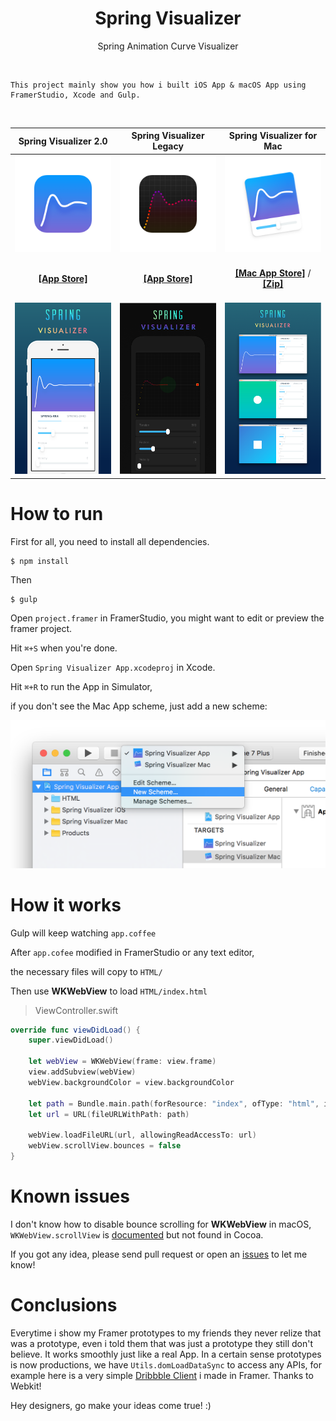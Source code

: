 <h1 align="center">Spring Visualizer</h1>
<p align="center">Spring Animation Curve Visualizer</p>

<br>

	This project mainly show you how i built iOS App & macOS App using FramerStudio, Xcode and Gulp.

<br>

Spring Visualizer 2.0 | Spring Visualizer Legacy| Spring Visualizer for Mac
:---:|:---:|:---:
![](.readme/appicon.png)|![](.readme/appicon-legacy.png)|![](.readme/appicon-mac.png)
<br>[**[App Store]**](https://itunes.apple.com/app/id1143244115)<br><br>|<br>[**[App Store]**](https://itunes.apple.com/app/id1139500914)<br><br>|<br>[**[Mac App Store]**](https://itunes.apple.com/app/id1163478394) / [**[Zip]**](https://github.com/RayPS/Spring-Visualizer/releases)<br><br>
![](.readme/screen.png)|![](.readme/screen-legacy.png)|![](.readme/screen-mac.png)


# How to run

First for all, you need to install all dependencies.

	$ npm install

Then
	
	$ gulp

Open `project.framer` in FramerStudio, you might want to edit or preview the framer project.

Hit `⌘+S` when you're done.

Open `Spring Visualizer App.xcodeproj` in Xcode.

Hit `⌘+R` to run the App in Simulator,

if you don't see the Mac App scheme, just add a new scheme:

<img src=".readme/Screen Shot 2016-10-08 at 6.33.53 PM.png" width="544px"/>


# How it works


Gulp will keep watching `app.coffee`

After `app.cofee` modified in FramerStudio or any text editor,

the necessary files will copy to `HTML/`

Then use **WKWebView** to load `HTML/index.html`


> ViewController.swift

```swift
override func viewDidLoad() {
    super.viewDidLoad()
    
    let webView = WKWebView(frame: view.frame)
    view.addSubview(webView)
    webView.backgroundColor = view.backgroundColor
    
    let path = Bundle.main.path(forResource: "index", ofType: "html", inDirectory: "HTML")!
    let url = URL(fileURLWithPath: path)
    
    webView.loadFileURL(url, allowingReadAccessTo: url)
    webView.scrollView.bounces = false
}
```

# Known issues

I don't know how to disable bounce scrolling for **WKWebView** in macOS,
`WKWebView.scrollView` is [documented](https://developer.apple.com/reference/webkit/wkwebview) but not found in Cocoa.

If you got any idea, please send pull request or open an [issues](https://github.com/RayPS/Spring-Visualizer/issues) to let me know!

# Conclusions

Everytime i show my Framer prototypes to my friends they never relize that was a prototype, even i told them that was just a prototype they still don't believe. It works smoothly just like a real App. In a certain sense prototypes is now productions, we have `Utils.domLoadDataSync` to access any APIs, for example here is a very simple [Dribbble Client](http://share.framerjs.com/2a7rusw6qg4u/) i made in Framer. Thanks to Webkit!

Hey designers, go make your ideas come true! :)